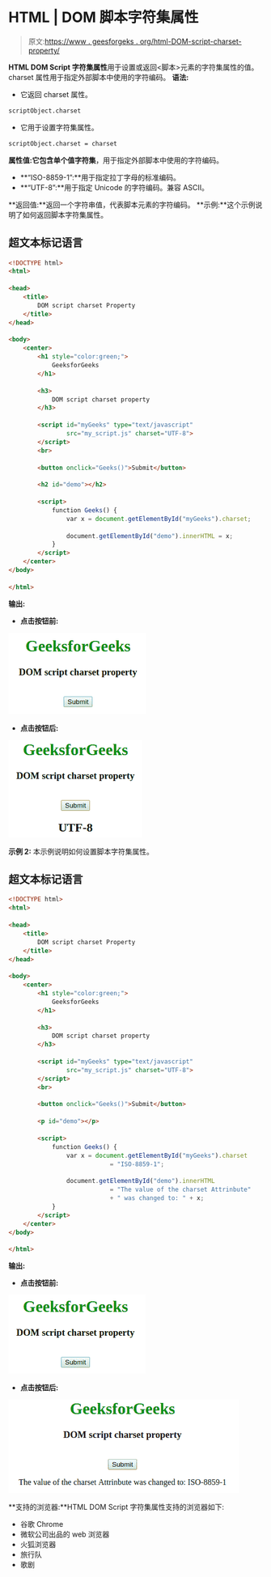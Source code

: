 # HTML | DOM 脚本字符集属性

> 原文:[https://www . geesforgeks . org/html-DOM-script-charset-property/](https://www.geeksforgeeks.org/html-dom-script-charset-property/)

**HTML DOM Script 字符集属性**用于设置或返回<脚本>元素的字符集属性的值。charset 属性用于指定外部脚本中使用的字符编码。
**语法:**

*   它返回 charset 属性。

```html
scriptObject.charset
```

*   它用于设置字符集属性。

```html
scriptObject.charset = charset 
```

**属性值:**它包含单个值**字符集**，用于指定外部脚本中使用的字符编码。

*   **“ISO-8859-1”:**用于指定拉丁字母的标准编码。
*   **“UTF-8”:**用于指定 Unicode 的字符编码。兼容 ASCII。

**返回值:**返回一个字符串值，代表脚本元素的字符编码。
**示例:**这个示例说明了如何返回脚本字符集属性。

## 超文本标记语言

```html
<!DOCTYPE html>
<html>

<head>
    <title>
        DOM script charset Property
    </title>
</head>

<body>
    <center>
        <h1 style="color:green;">
            GeeksforGeeks
        </h1>

        <h3>
            DOM script charset property
        </h3>

        <script id="myGeeks" type="text/javascript"
                src="my_script.js" charset="UTF-8">
        </script>
        <br>

        <button onclick="Geeks()">Submit</button>

        <h2 id="demo"></h2>

        <script>
            function Geeks() {
                var x = document.getElementById("myGeeks").charset;

                document.getElementById("demo").innerHTML = x;
            }
        </script>
    </center>
</body>

</html>                         
```

**输出:**

*   **点击按钮前:**

![](img/86f35053c3227d6c8ca245f5a0955e32.png)

*   **点击按钮后:**

![](img/4f13fc2af44da83ea9751d61cd966586.png)

**示例 2:** 本示例说明如何设置脚本字符集属性。

## 超文本标记语言

```html
<!DOCTYPE html>
<html>

<head>
    <title>
        DOM script charset Property
    </title>
</head>

<body>
    <center>
        <h1 style="color:green;">
            GeeksforGeeks
        </h1>

        <h3>
            DOM script charset property
        </h3>

        <script id="myGeeks" type="text/javascript"
                src="my_script.js" charset="UTF-8">
        </script>
        <br>

        <button onclick="Geeks()">Submit</button>

        <p id="demo"></p>

        <script>
            function Geeks() {
                var x = document.getElementById("myGeeks").charset
                            = "ISO-8859-1";

                document.getElementById("demo").innerHTML
                            = "The value of the charset Attrinbute"
                            + " was changed to: " + x;
            }
        </script>
    </center>
</body>

</html>              
```

**输出:**

*   **点击按钮前:**

![](img/ec2e9cd1e8c1f7bfb79d5e6dbbb29819.png)

*   **点击按钮后:**

![](img/360e8adb1565dd00ba4b486dccc4e8f5.png)

**支持的浏览器:**HTML DOM Script 字符集属性支持的浏览器如下:

*   谷歌 Chrome
*   微软公司出品的 web 浏览器
*   火狐浏览器
*   旅行队
*   歌剧